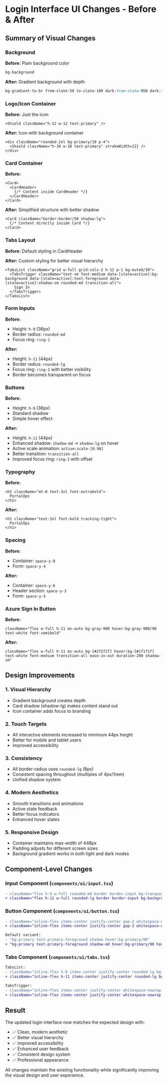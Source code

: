 # Login Interface UI Changes - Before & After

## Summary of Visual Changes

### Background
**Before:** Plain background color
```css
bg-background
```

**After:** Gradient background with depth
```css
bg-gradient-to-br from-slate-50 to-slate-100 dark:from-slate-950 dark:to-slate-900
```

### Logo/Icon Container
**Before:** Just the icon
```tsx
<Shield className="h-12 w-12 text-primary" />
```

**After:** Icon with background container
```tsx
<div className="rounded-2xl bg-primary/10 p-4">
  <Shield className="h-10 w-10 text-primary" strokeWidth={2} />
</div>
```

### Card Container
**Before:**
```tsx
<Card>
  <CardHeader>
    {/* Content inside CardHeader */}
  </CardHeader>
</Card>
```

**After:** Simplified structure with better shadow
```tsx
<Card className="border-border/50 shadow-lg">
  {/* Content directly inside Card */}
</Card>
```

### Tabs Layout
**Before:** Default styling in CardHeader

**After:** Custom styling for better visual hierarchy
```tsx
<TabsList className="grid w-full grid-cols-2 h-12 p-1 bg-muted/30">
  <TabsTrigger className="text-sm font-medium data-[state=active]:bg-background data-[state=active]:text-foreground data-[state=active]:shadow-sm rounded-md transition-all">
    Sign In
  </TabsTrigger>
</TabsList>
```

### Form Inputs
**Before:**
- Height: `h-9` (36px)
- Border radius: `rounded-md`
- Focus ring: `ring-1`

**After:**
- Height: `h-11` (44px)
- Border radius: `rounded-lg`
- Focus ring: `ring-2` with better visibility
- Border becomes transparent on focus

### Buttons
**Before:**
- Height: `h-9` (36px)
- Standard shadow
- Simple hover effect

**After:**
- Height: `h-11` (44px)
- Enhanced shadow: `shadow-md` → `shadow-lg` on hover
- Active scale animation: `active:scale-[0.98]`
- Better transition: `transition-all`
- Improved focus ring: `ring-2` with offset

### Typography
**Before:**
```tsx
<h2 className="mt-6 text-3xl font-extrabold">
  PortalOps
</h2>
```

**After:**
```tsx
<h1 className="text-3xl font-bold tracking-tight">
  PortalOps
</h1>
```

### Spacing
**Before:**
- Container: `space-y-8`
- Form: `space-y-4`

**After:**
- Container: `space-y-6`
- Header section: `space-y-3`
- Form: `space-y-5`

### Azure Sign In Button
**Before:**
```tsx
className="flex w-full h-11 mx-auto bg-gray-900 hover:bg-gray-900/90 text-white font-semibold"
```

**After:**
```tsx
className="flex w-full h-11 mx-auto bg-[#2f2f2f] hover:bg-[#1f1f1f] text-white font-medium transition-all ease-in-out duration-200 shadow-sm"
```

## Design Improvements

### 1. **Visual Hierarchy**
- Gradient background creates depth
- Card shadow (shadow-lg) makes content stand out
- Icon container adds focus to branding

### 2. **Touch Targets**
- All interactive elements increased to minimum 44px height
- Better for mobile and tablet users
- Improved accessibility

### 3. **Consistency**
- All border-radius uses `rounded-lg` (8px)
- Consistent spacing throughout (multiples of 4px/1rem)
- Unified shadow system

### 4. **Modern Aesthetics**
- Smooth transitions and animations
- Active state feedback
- Better focus indicators
- Enhanced hover states

### 5. **Responsive Design**
- Container maintains max-width of 448px
- Padding adjusts for different screen sizes
- Background gradient works in both light and dark modes

## Component-Level Changes

### Input Component (`components/ui/input.tsx`)
```diff
- className="flex h-9 w-full rounded-md border border-input bg-transparent px-3 py-1 text-base shadow-sm transition-colors file:border-0 file:bg-transparent file:text-sm file:font-medium file:text-foreground placeholder:text-muted-foreground focus-visible:outline-none focus-visible:ring-1 focus-visible:ring-ring disabled:cursor-not-allowed disabled:opacity-50 md:text-sm"
+ className="flex h-11 w-full rounded-lg border border-input bg-background px-4 py-2 text-sm shadow-sm transition-all file:border-0 file:bg-transparent file:text-sm file:font-medium file:text-foreground placeholder:text-muted-foreground/70 focus-visible:outline-none focus-visible:ring-2 focus-visible:ring-ring focus-visible:border-transparent disabled:cursor-not-allowed disabled:opacity-50"
```

### Button Component (`components/ui/button.tsx`)
```diff
- className="inline-flex items-center justify-center gap-2 whitespace-nowrap rounded-md text-sm font-medium transition-colors focus-visible:outline-none focus-visible:ring-1 focus-visible:ring-ring disabled:pointer-events-none disabled:opacity-50"
+ className="inline-flex items-center justify-center gap-2 whitespace-nowrap rounded-lg text-sm font-medium transition-all focus-visible:outline-none focus-visible:ring-2 focus-visible:ring-ring focus-visible:ring-offset-2 disabled:pointer-events-none disabled:opacity-50"

Default variant:
- "bg-primary text-primary-foreground shadow hover:bg-primary/90"
+ "bg-primary text-primary-foreground shadow-md hover:bg-primary/90 hover:shadow-lg active:scale-[0.98]"
```

### Tabs Component (`components/ui/tabs.tsx`)
```diff
TabsList:
- className="inline-flex h-9 items-center justify-center rounded-lg bg-muted p-1 text-muted-foreground"
+ className="inline-flex h-11 items-center justify-center rounded-lg bg-muted/50 p-1 text-muted-foreground border border-border/30"

TabsTrigger:
- className="inline-flex items-center justify-center whitespace-nowrap rounded-md px-3 py-1 text-sm font-medium ring-offset-background transition-all focus-visible:outline-none focus-visible:ring-2 focus-visible:ring-ring focus-visible:ring-offset-2 disabled:pointer-events-none disabled:opacity-50 data-[state=active]:bg-background data-[state=active]:text-foreground data-[state=active]:shadow"
+ className="inline-flex items-center justify-center whitespace-nowrap rounded-md px-4 py-2 text-sm font-medium ring-offset-background transition-all focus-visible:outline-none focus-visible:ring-2 focus-visible:ring-ring focus-visible:ring-offset-2 disabled:pointer-events-none disabled:opacity-50 data-[state=active]:bg-background data-[state=active]:text-foreground data-[state=active]:shadow-sm"
```

## Result
The updated login interface now matches the expected design with:
- ✅ Clean, modern aesthetic
- ✅ Better visual hierarchy
- ✅ Improved accessibility
- ✅ Enhanced user feedback
- ✅ Consistent design system
- ✅ Professional appearance

All changes maintain the existing functionality while significantly improving the visual design and user experience.



